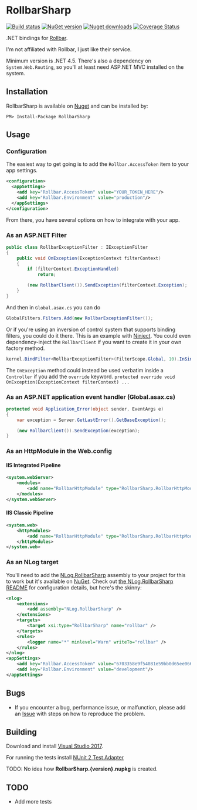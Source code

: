 # RollbarSharp

[![Build status](https://ci.appveyor.com/api/projects/status/m8wevja31t9fh2i3?svg=true)](https://ci.appveyor.com/project/AlbertoMonteiro/rollbarsharp)
[![NuGet version](http://img.shields.io/nuget/v/Rollbarsharp.svg)](http://www.nuget.org/packages/RollbarSharp/)
[![Nuget downloads](http://img.shields.io/nuget/dt/Rollbarsharp.svg)](http://www.nuget.org/packages/RollbarSharp/) 
[![Coverage Status](https://coveralls.io/repos/mroach/RollbarSharp/badge.svg?branch=master&service=github)](https://coveralls.io/github/mroach/RollbarSharp?branch=master)


.NET bindings for [Rollbar](http://www.rollbar.com).

I'm not affiliated with Rollbar, I just like their service.

Minimum version is .NET 4.5. There's also a dependency on `System.Web.Routing`, so you'll at least need ASP.NET MVC installed on the system.

## Installation

RollbarSharp is available on [Nuget](https://nuget.org/packages/RollbarSharp/) and can be installed by:

```
PM> Install-Package RollbarSharp
```

## Usage

### Configuration

The easiest way to get going is to add the `Rollbar.AccessToken` item to your app settings.

```xml
<configuration>
  <appSettings>
    <add key="Rollbar.AccessToken" value="YOUR_TOKEN_HERE"/>
    <add key="Rollbar.Environment" value="production"/>
  </appSettings>
</configuration>
```

From there, you have several options on how to integrate with your app.

### As an ASP.NET Filter

```csharp
public class RollbarExceptionFilter : IExceptionFilter
{
    public void OnException(ExceptionContext filterContext)
    {
        if (filterContext.ExceptionHandled)
            return;

        (new RollbarClient()).SendException(filterContext.Exception);
    }
}
```

And then in `Global.asax.cs` you can do

```csharp
GlobalFilters.Filters.Add(new RollbarExceptionFilter());
```

Or if you're using an inversion of control system that supports binding filters, you could do it there. This is an example with [Ninject](http://www.ninject.org/). You could even dependency-inject the `RollbarClient` if you want to create it in your own factory method.

```csharp
kernel.BindFilter<RollbarExceptionFilter>(FilterScope.Global, 10).InSingletonScope();
```

The `OnException` method could instead be used verbatim inside a `Controller` if you add the `override` keyword. `protected override void OnException(ExceptionContext filterContext) ...`


### As an ASP.NET application event handler (Global.asax.cs)

```csharp
protected void Application_Error(object sender, EventArgs e)
{
    var exception = Server.GetLastError().GetBaseException();

    (new RollbarClient()).SendException(exception);
}
```


### As an HttpModule in the Web.config

#### IIS Integrated Pipeline

```xml
<system.webServer>
    <modules>
        <add name="RollbarHttpModule" type="RollbarSharp.RollbarHttpModule"/>
    </modules>
</system.webServer>
```

#### IIS Classic Pipeline

```xml
<system.web>
    <httpModules>
        <add name="RollbarHttpModule" type="RollbarSharp.RollbarHttpModule"/>
    </httpModules>
</system.web>
```

### As an NLog target

You'll need to add the [NLog.RollbarSharp](https://github.com/mroach/NLog.RollbarSharp) assembly to your project for this to work but it's available on [NuGet](https://www.nuget.org/packages/NLog.RollbarSharp/). Check out [the NLog.RollbarSharp README](https://github.com/mroach/NLog.RollbarSharp/blob/master/README.md) for configuration details, but here's the skinny:

```xml
<nlog>
    <extensions>
        <add assembly="NLog.RollbarSharp" />
    </extensions>
    <targets>
        <target xsi:type="RollbarSharp" name="rollbar" />
    </targets>
    <rules>
        <logger name="*" minlevel="Warn" writeTo="rollbar" />
    </rules>
</nlog>
<appSettings>
    <add key="Rollbar.AccessToken" value="6703358e9f54081e59bb0d65ee066363"/>
    <add key="Rollbar.Environment" value="development"/>
</appSettings>
```

## Bugs

* If you encounter a bug, performance issue, or malfunction, please add an [Issue](https://github.com/mroach/rollbarsharp/issues) with steps on how to reproduce the problem.


## Building

Download and install [Visual Studio 2017](https://www.visualstudio.com/).

For running the tests install [NUnit 2 Test Adapter](https://marketplace.visualstudio.com/items?itemName=NUnitDevelopers.NUnitTestAdapter)

TODO: No idea how **RollbarSharp.{version}.nupkg** is created.

## TODO

* Add more tests
